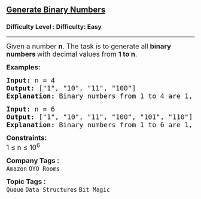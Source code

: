<h2><a href="https://www.geeksforgeeks.org/problems/generate-binary-numbers-1587115620/1?page=1&category=Queue&sortBy=difficulty">Generate Binary Numbers</a></h2><h3>Difficulty Level : Difficulty: Easy</h3><hr><div class="problems_problem_content__Xm_eO"><p><span style="font-size: 18px;">Given a number <strong>n</strong>. The task is to generate all <strong>binary numbers </strong>with decimal values from <strong>1 to n</strong>.</span></p>
<p><strong><span style="font-size: 18px;">Examples:</span></strong></p>
<pre><strong><span style="font-size: 18px;">Input: </span></strong><span style="font-size: 18px;">n = 4
<strong>Output: </strong>["1", "10", "11", "100"]<strong>
Explanation: </strong>Binary numbers from 1 to 4 are 1, 10, 11 and 100.</span>
</pre>
<pre><strong><span style="font-size: 18px;">Input: </span></strong><span style="font-size: 18px;">n = 6
<strong>Output: </strong>["1", "10", "11", "100", "101", "110"]<strong>
Explanation: </strong>Binary numbers from 1 to 6 are 1, 10, 11, 100, 101 and 110.</span></pre>
<p><span style="font-size: 18px;"><strong>Constraints:</strong></span><br><span style="font-size: 18px;">1 ≤ n ≤ 10<sup>6</sup></span></p></div><p><span style=font-size:18px><strong>Company Tags : </strong><br><code>Amazon</code>&nbsp;<code>OYO Rooms</code>&nbsp;<br><p><span style=font-size:18px><strong>Topic Tags : </strong><br><code>Queue</code>&nbsp;<code>Data Structures</code>&nbsp;<code>Bit Magic</code>&nbsp;